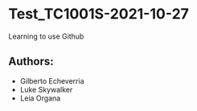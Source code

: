 # Test_TC1001S-2021-10-27
Learning to use Github

## Authors:
- Gilberto Echeverria
- Luke Skywalker
- Leia Organa
